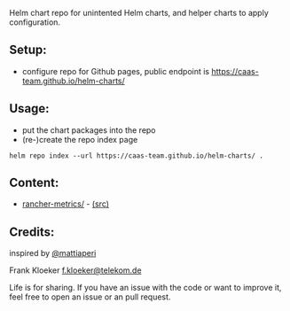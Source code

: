 Helm chart repo for unintented Helm charts, and helper charts to apply configuration.

Setup:
------

* configure repo for Github pages, public endpoint is https://caas-team.github.io/helm-charts/

Usage:
------

* put the chart packages into the repo
* (re-)create the repo index page

```
helm repo index --url https://caas-team.github.io/helm-charts/ .
```

Content:
--------

* [rancher-metrics/](charts/rancher-metrics) -
  [(src)](https://github.com/caas-team/helm-charts/tree/main/charts/rancher-metrics)


Credits:
--------

inspired by [@mattiaperi](https://medium.com/@mattiaperi/create-a-public-helm-chart-repository-with-github-pages-49b180dbb417)

Frank Kloeker <f.kloeker@telekom.de>

Life is for sharing. If you have an issue with the code or want to improve it,
feel free to open an issue or an pull request.

